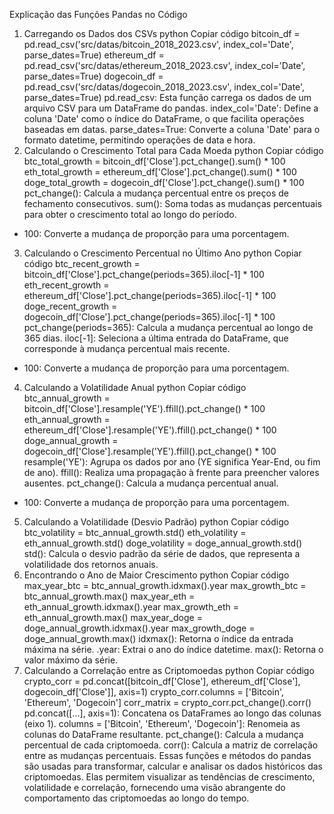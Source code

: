 Explicação das Funções Pandas no Código
1. Carregando os Dados dos CSVs
python
Copiar código
bitcoin_df = pd.read_csv('src/datas/bitcoin_2018_2023.csv', index_col='Date', parse_dates=True)
ethereum_df = pd.read_csv('src/datas/ethereum_2018_2023.csv', index_col='Date', parse_dates=True)
dogecoin_df = pd.read_csv('src/datas/dogecoin_2018_2023.csv', index_col='Date', parse_dates=True)
pd.read_csv: Esta função carrega os dados de um arquivo CSV para um DataFrame do pandas.
index_col='Date': Define a coluna 'Date' como o índice do DataFrame, o que facilita operações baseadas em datas.
parse_dates=True: Converte a coluna 'Date' para o formato datetime, permitindo operações de data e hora.
2. Calculando o Crescimento Total para Cada Moeda
python
Copiar código
btc_total_growth = bitcoin_df['Close'].pct_change().sum() * 100
eth_total_growth = ethereum_df['Close'].pct_change().sum() * 100
doge_total_growth = dogecoin_df['Close'].pct_change().sum() * 100
pct_change(): Calcula a mudança percentual entre os preços de fechamento consecutivos.
sum(): Soma todas as mudanças percentuais para obter o crescimento total ao longo do período.
* 100: Converte a mudança de proporção para uma porcentagem.
3. Calculando o Crescimento Percentual no Último Ano
python
Copiar código
btc_recent_growth = bitcoin_df['Close'].pct_change(periods=365).iloc[-1] * 100
eth_recent_growth = ethereum_df['Close'].pct_change(periods=365).iloc[-1] * 100
doge_recent_growth = dogecoin_df['Close'].pct_change(periods=365).iloc[-1] * 100
pct_change(periods=365): Calcula a mudança percentual ao longo de 365 dias.
iloc[-1]: Seleciona a última entrada do DataFrame, que corresponde à mudança percentual mais recente.
* 100: Converte a mudança de proporção para uma porcentagem.
4. Calculando a Volatilidade Anual
python
Copiar código
btc_annual_growth = bitcoin_df['Close'].resample('YE').ffill().pct_change() * 100
eth_annual_growth = ethereum_df['Close'].resample('YE').ffill().pct_change() * 100
doge_annual_growth = dogecoin_df['Close'].resample('YE').ffill().pct_change() * 100
resample('YE'): Agrupa os dados por ano (YE significa Year-End, ou fim de ano).
ffill(): Realiza uma propagação à frente para preencher valores ausentes.
pct_change(): Calcula a mudança percentual anual.
* 100: Converte a mudança de proporção para uma porcentagem.
5. Calculando a Volatilidade (Desvio Padrão)
python
Copiar código
btc_volatility = btc_annual_growth.std()
eth_volatility = eth_annual_growth.std()
doge_volatility = doge_annual_growth.std()
std(): Calcula o desvio padrão da série de dados, que representa a volatilidade dos retornos anuais.
6. Encontrando o Ano de Maior Crescimento
python
Copiar código
max_year_btc = btc_annual_growth.idxmax().year
max_growth_btc = btc_annual_growth.max()
max_year_eth = eth_annual_growth.idxmax().year
max_growth_eth = eth_annual_growth.max()
max_year_doge = doge_annual_growth.idxmax().year
max_growth_doge = doge_annual_growth.max()
idxmax(): Retorna o índice da entrada máxima na série.
.year: Extrai o ano do índice datetime.
max(): Retorna o valor máximo da série.
7. Calculando a Correlação entre as Criptomoedas
python
Copiar código
crypto_corr = pd.concat([bitcoin_df['Close'], ethereum_df['Close'], dogecoin_df['Close']], axis=1)
crypto_corr.columns = ['Bitcoin', 'Ethereum', 'Dogecoin']
corr_matrix = crypto_corr.pct_change().corr()
pd.concat([...], axis=1): Concatena os DataFrames ao longo das colunas (eixo 1).
columns = ['Bitcoin', 'Ethereum', 'Dogecoin']: Renomeia as colunas do DataFrame resultante.
pct_change(): Calcula a mudança percentual de cada criptomoeda.
corr(): Calcula a matriz de correlação entre as mudanças percentuais.
Essas funções e métodos do pandas são usadas para transformar, calcular e analisar os dados históricos das criptomoedas. Elas permitem visualizar as tendências de crescimento, volatilidade e correlação, fornecendo uma visão abrangente do comportamento das criptomoedas ao longo do tempo.

